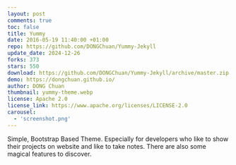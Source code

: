 ```yaml
---
layout: post
comments: true
toc: false
title: Yummy
date: 2016-05-19 11:40:00 +01:00
repo: https://github.com/DONGChuan/Yummy-Jekyll
update_date: 2024-12-26
forks: 373
stars: 550
download: https://github.com/DONGChuan/Yummy-Jekyll/archive/master.zip
demo: https://dongchuan.github.io/
author: DONG Chuan
thumbnail: yummy-theme.webp
license: Apache 2.0
license_link: https://www.apache.org/licenses/LICENSE-2.0
carousel:
  - 'screenshot.png'
---
```


Simple, Bootstrap Based Theme. Especially for developers who like to show their projects on website and like to take notes. There are also some magical features to discover.
